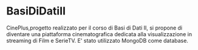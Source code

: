 # BasiDiDatiII
CinePlus,progetto realizzato per il corso di Basi di Dati II, si propone di diventare una piattaforma cinematografica  dedicata alla visualizzazione in streaming di Film e SerieTV.  E' stato utilizzato MongoDB come database.
